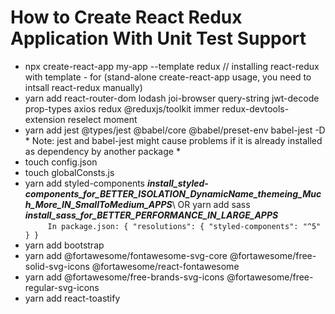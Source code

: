# How to Create React Redux Application With Unit Test Support 
- npx create-react-app my-app --template redux        // installing react-redux with template - for (stand-alone create-react-app usage, you need to intsall react-redux manually) 
- yarn add react-router-dom lodash joi-browser query-string jwt-decode prop-types axios redux @reduxjs/toolkit immer redux-devtools-extension reselect moment
- yarn add jest @types/jest @babel/core @babel/preset-env babel-jest -D    * Note: jest and babel-jest might cause problems if it is already installed as dependency by another package *
- touch config.json
- touch globalConsts.js
- yarn add styled-components ***install_styled-components_for_BETTER_ISOLATION_DynamicName_themeing_Much_More_IN_SmallToMedium_APPS***\ OR yarn add sass ***install_sass_for_BETTER_PERFORMANCE_IN_LARGE_APPS***\
`      In package.json:
      {
        "resolutions": {
          "styled-components": "^5"
        }
      }
`
- yarn add bootstrap
- yarn add @fortawesome/fontawesome-svg-core @fortawesome/free-solid-svg-icons @fortawesome/react-fontawesome
- yarn add @fortawesome/free-brands-svg-icons @fortawesome/free-regular-svg-icons
- yarn add react-toastify
